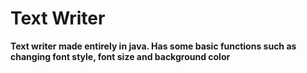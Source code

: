 # Text Writer

**Text writer made entirely in java. Has some basic functions such as changing font style, font size and background color**
